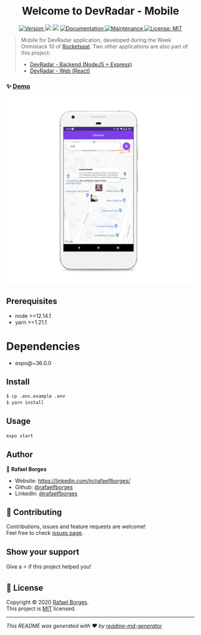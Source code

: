 <h1 align="center">Welcome to DevRadar - Mobile</h1>
<p align="center">
  <a href="https://www.npmjs.com/package/mobile" target="_blank">
    <img alt="Version" src="https://img.shields.io/npm/v/mobile.svg">
  </a>
  <img src="https://img.shields.io/badge/node-%3E%3D12.14.1-blue.svg" />
  <img src="https://img.shields.io/badge/yarn-%3E%3D1.21.1-blue.svg" />
  <a href="https://github.com/rafaelfborges/devradar-mobile#readme" target="_blank">
    <img alt="Documentation" src="https://img.shields.io/badge/documentation-yes-brightgreen.svg" />
  </a>
  <a href="https://github.com/rafaelfborges/devradar-mobile/graphs/commit-activity" target="_blank">
    <img alt="Maintenance" src="https://img.shields.io/badge/Maintained%3F-yes-green.svg" />
  </a>
  <a href="https://github.com/rafaelfborges/devradar-web/blob/master/LICENSE" target="_blank">
    <img alt="License: MIT" src="https://img.shields.io/github/license/rafaelfborges/devradar-web" />
  </a>
</p>

> Mobile for DevRadar application, developed during the Week Omnistack 10 of [Rocketseat](https://rocketseat.com.br).
> Two other applications are also part of this project:
>
> - [DevRadar - Backend (NodeJS + Express)](https://github.com/rafaelfborges/devradar-backend)
> - [DevRadar - Web (React)](https://github.com/rafaelfborges/devradar-web)

### ✨ [Demo](https://expo.io/@rafaelfborges/devradar-mobile)

![DevRadar - Backend](/demo/preview-devradar-mobile.png)

## Prerequisites

- node >=12.14.1
- yarn >=1.21.1

# Dependencies

- expo@~36.0.0

## Install

```sh
$ cp .env.example .env
$ yarn install
```

## Usage

```sh
expo start
```

## Author

👤 **Rafael Borges**

- Website: https://linkedin.com/in/rafaelfborges/
- Github: [@rafaelfborges](https://github.com/rafaelfborges)
- LinkedIn: [@rafaelfborges](https://linkedin.com/in/rafaelfborges)

## 🤝 Contributing

Contributions, issues and feature requests are welcome!<br />Feel free to check [issues page](https://github.com/rafaelfborges/devradar-mobile/issues).

## Show your support

Give a ⭐️ if this project helped you!

## 📝 License

Copyright © 2020 [Rafael Borges](https://github.com/rafaelfborges).<br />
This project is [MIT](https://github.com/rafaelfborges/devradar-mobile/blob/master/LICENSE) licensed.

---

_This README was generated with ❤️ by [readme-md-generator](https://github.com/kefranabg/readme-md-generator)_
